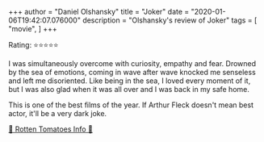 +++
author = "Daniel Olshansky"
title = "Joker"
date = "2020-01-06T19:42:07.076000"
description = "Olshansky's review of Joker"
tags = [
    "movie",
]
+++

Rating: ⭐⭐⭐⭐⭐

I was simultaneously overcome with curiosity, empathy and fear. Drowned by the sea of emotions, coming in wave after wave knocked me senseless and left me disoriented. Like being in the sea, I loved every moment of it, but I was also glad when it was all over and I was back in my safe home.

This is one of the best films of the year. If Arthur Fleck doesn't mean best actor, it'll be a very dark joke.

[🍅 Rotten Tomatoes Info 🍅](https://www.rottentomatoes.com//m/joker_2019)